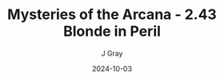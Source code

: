 ---
title: 'Mysteries of the Arcana - 2.43 Blonde in Peril'
alt: 'Mysteries of the Arcana'
date: '2024-10-03'
author: 'J Gray'
artist: 'Keira'
---